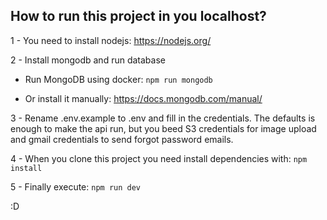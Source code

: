 ## How to run this project in you localhost?

1 - You need to install nodejs: https://nodejs.org/

2 - Install mongodb and run database

* Run MongoDB using docker: ```npm run mongodb```

* Or install it manually: https://docs.mongodb.com/manual/

3 - Rename .env.example to .env and fill in the credentials. The defaults is enough to make the api run, but you beed S3 credentials for image upload and gmail credentials to send forgot password emails.

4 - When you clone this project you need install dependencies with: ```npm install```

5 - Finally execute: ```npm run dev```

:D